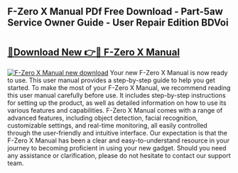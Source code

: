 ## F-Zero X Manual PDf Free Download - Part-5aw Service Owner Guide - User Repair Edition BDVoi

# <h2><a href="http://bc19841.oget.top/?id=F-Zero+X+Manual">🔗Download New 👉🔴 F-Zero X Manual</a></h2>

[![F-Zero X Manual new download](https://i.imgur.com/5g1atiW.png)](http://bc19841.oget.top/?id=F-Zero+X+Manual)
Your new F-Zero X Manual is now ready to use. This user manual provides a step-by-step guide to help you get started. To make the most of your F-Zero X Manual, we recommend reading this user manual carefully before use. It includes step-by-step instructions for setting up the product, as well as detailed information on how to use its various features and capabilities. F-Zero X Manual comes with a range of advanced features, including object detection, facial recognition, customizable settings, and real-time monitoring, all easily controlled through the user-friendly and intuitive interface. Our expectation is that the F-Zero X Manual has been a clear and easy-to-understand resource in your journey to becoming proficient in using your new gadget. Should you need any assistance or clarification, please do not hesitate to contact our support team.
